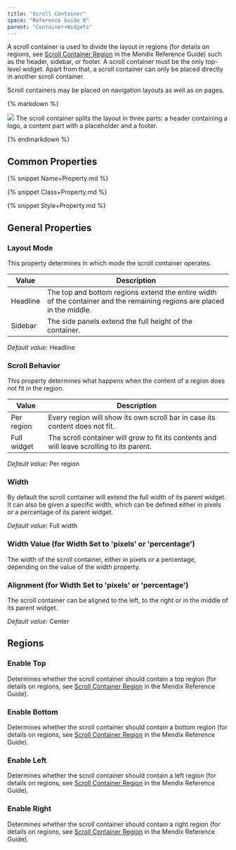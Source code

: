```yaml
---
title: "Scroll Container"
space: "Reference Guide 6"
parent: "Container+Widgets"
---
```


A scroll container is used to divide the layout in regions (for details on regions, see [Scroll Container Region](Scroll+Container+Region) in the Mendix Reference Guide) such as the header, sidebar, or footer. A scroll container must be the only top-level widget. Apart from that, a scroll container can only be placed directly in another scroll container.

Scroll containers may be placed on navigation layouts as well as on pages.

<div class="alert alert-info">{% markdown %}

![](attachments/16713863/16843979.png)
The scroll container splits the layout in three parts: a header containing a logo, a content part with a placeholder and a footer.

{% endmarkdown %}</div>

## Common Properties

{% snippet Name+Property.md %}

{% snippet Class+Property.md %}

{% snippet Style+Property.md %}

## General Properties

### Layout Mode

This property determines in which mode the scroll container operates.

| Value | Description |
| --- | --- |
| Headline | The top and bottom regions extend the entire width of the container and the remaining regions are placed in the middle. |
| Sidebar | The side panels extend the full height of the container. |

_Default value:_ Headline

### Scroll Behavior

This property determines what happens when the content of a region does not fit in the region.

| Value | Description |
| --- | --- |
| Per region | Every region will show its own scroll bar in case its content does not fit. |
| Full widget | The scroll container will grow to fit its contents and will leave scrolling to its parent. |

_Default value:_ Per region

### Width

By default the scroll container will extend the full width of its parent widget. It can also be given a specific width, which can be defined either in pixels or a percentage of its parent widget.

_Default value:_ Full width

### Width Value (for Width Set to 'pixels' or 'percentage')

The width of the scroll container, either in pixels or a percentage, depending on the value of the width property.

### Alignment (for Width Set to 'pixels' or 'percentage')

The scroll container can be aligned to the left, to the right or in the middle of its parent widget.

_Default value:_ Center

## Regions

### Enable Top

Determines whether the scroll container should contain a top region (for details on regions, see [Scroll Container Region](Scroll+Container+Region) in the Mendix Reference Guide).

### Enable Bottom

Determines whether the scroll container should contain a bottom region (for details on regions, see [Scroll Container Region](Scroll+Container+Region) in the Mendix Reference Guide).

### Enable Left

Determines whether the scroll container should contain a left region (for details on regions, see [Scroll Container Region](Scroll+Container+Region) in the Mendix Reference Guide).

### Enable Right

Determines whether the scroll container should contain a right region (for details on regions, see [Scroll Container Region](Scroll+Container+Region) in the Mendix Reference Guide).
